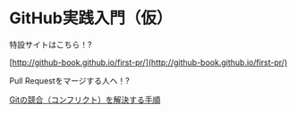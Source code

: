 # GitHub実践入門（仮）

特設サイトはこちら！?

  [http://github-book.github.io/first-pr/](http://github-book.github.io/first-pr/)

Pull Requestをマージする人へ！?

  [Gitの競合（コンフリクト）を解決する手順](http://hiroki.jp/2012/07/01/4558/)
